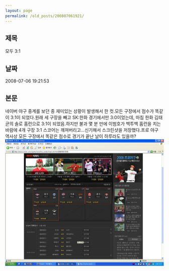 ```yaml
---
layout: page
permalink: /old_posts/200807061921/
---
```


## 제목
모두 3:1

## 날짜
2008-07-06 19:21:53

## 본문
네이버 야구 중계를 보던 중 재미있는 상황이 발생해서 한 컷.모든 구장에서 점수가 똑같이 3:1이 되었다.원래 세 구장을 빼고 SK:한화 경기에서만 3:0이었는데, 마침 한화 김태균의 솔로 홈런으로 3:1이 되었음.하지만 불과 몇 분 만에 이범호가 백투백 홈런을 치는 바람에 4개 구장 3:1 스코어는 깨져버리고...신기해서 스크린샷을 저장했다.프로 야구 역사상 모든 구장에서 똑같은 점수로 경기가 끝난 날이 하루라도 있을까?![c0003499_48709cb62a521.jpg](200807061921/c0003499_48709cb62a521.jpg)